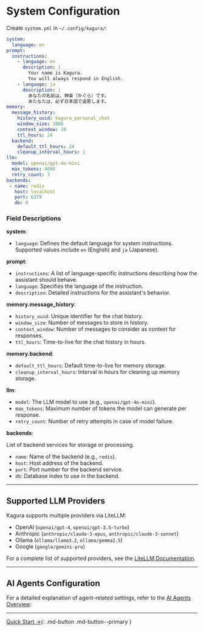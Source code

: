 # System Configuration

Create `system.yml` in `~/.config/kagura/`:

```yaml
system:
  language: en
prompt:
  instructions:
    - language: en
      description: |
        Your name is Kagura.
        You will always respond in English.
    - language: ja
      description: |
        あなたの名前は、神楽（かぐら）です。
        あたなたは、必ず日本語で返答します。
memory:
  message_history:
    history_uuid: kagura_personal_chat
    window_size: 1000
    context_window: 20
    ttl_hours: 24
  backend:
    default_ttl_hours: 24
    cleanup_interval_hours: 1
llm:
  model: openai/gpt-4o-mini
  max_tokens: 4096
  retry_count: 3
backends:
 - name: redis
   host: localhost
   port: 6379
   db: 0

```

### Field Descriptions

**system**:

- `language`: Defines the default language for system instructions. Supported values include `en` (English) and `ja` (Japanese).

**prompt**:

- `instructions`: A list of language-specific instructions describing how the assistant should behave.
- `language`: Specifies the language of the instruction.
- `description`: Detailed instructions for the assistant's behavior.

**memory.message_history**:

- `history_uuid`: Unique identifier for the chat history.
- `window_size`: Number of messages to store in history.
- `context_window`: Number of messages to consider as context for responses.
- `ttl_hours`: Time-to-live for the chat history in hours.

**memory.backend**:

- `default_ttl_hours`: Default time-to-live for memory storage.
- `cleanup_interval_hours`: Interval in hours for cleaning up memory storage.

**llm**:

- `model`: The LLM model to use (e.g., `openai/gpt-4o-mini`).
- `max_tokens`: Maximum number of tokens the model can generate per response.
- `retry_count`: Number of retry attempts in case of model failure.

**backends**:

List of backend services for storage or processing.

- `name`: Name of the backend (e.g., `redis`).
- `host`: Host address of the backend.
- `port`: Port number for the backend service.
- `db`: Database index to use in the backend.


---

## Supported LLM Providers

Kagura supports multiple providers via LiteLLM:

- OpenAI (`openai/gpt-4`, `openai/gpt-3.5-turbo`)
- Anthropic (`anthropic/claude-3-opus`, `anthropic/claude-3-sonnet`)
- Ollama (`ollama/llama3.2`, `ollama/gemma2.5`)
- Google (`google/gemini-pro`)

For a complete list of supported providers, see the [LiteLLM Documentation](https://docs.litellm.ai/docs/providers).

---

## AI Agents Configuration

For a detailed explanation of agent-related settings, refer to the [AI Agents Overview](agents/overview.md):

---


[Quick Start →](quickstart.md){: .md-button .md-button--primary }
